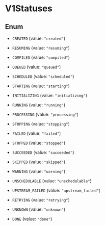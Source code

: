 

# V1Statuses

## Enum


* `CREATED` (value: `"created"`)

* `RESUMING` (value: `"resuming"`)

* `COMPILED` (value: `"compiled"`)

* `QUEUED` (value: `"queued"`)

* `SCHEDULED` (value: `"scheduled"`)

* `STARTING` (value: `"starting"`)

* `INITIALIZING` (value: `"initializing"`)

* `RUNNING` (value: `"running"`)

* `PROCESSING` (value: `"processing"`)

* `STOPPING` (value: `"stopping"`)

* `FAILED` (value: `"failed"`)

* `STOPPED` (value: `"stopped"`)

* `SUCCEEDED` (value: `"succeeded"`)

* `SKIPPED` (value: `"skipped"`)

* `WARNING` (value: `"warning"`)

* `UNSCHEDULABLE` (value: `"unschedulable"`)

* `UPSTREAM_FAILED` (value: `"upstream_failed"`)

* `RETRYING` (value: `"retrying"`)

* `UNKNOWN` (value: `"unknown"`)

* `DONE` (value: `"done"`)



